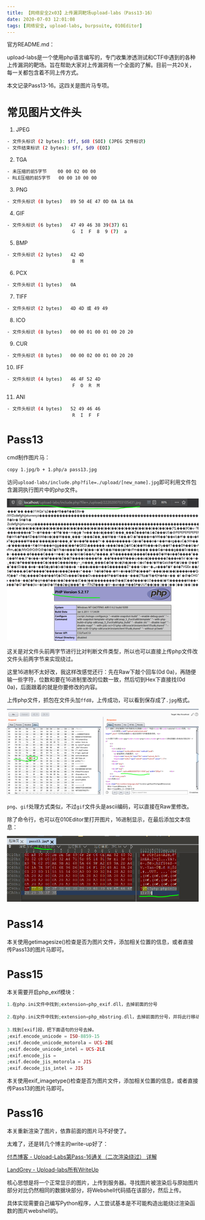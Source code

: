 ```yaml
---
title: 【网络安全2x03】上传漏洞靶场upload-labs（Pass13-16）
date: 2020-07-03 12:01:08
tags: [网络安全, upload-labs, burpsuite, 010Editor]
---
```


官方README.md：

upload-labs是一个使用php语言编写的，专门收集渗透测试和CTF中遇到的各种上传漏洞的靶场。旨在帮助大家对上传漏洞有一个全面的了解。目前一共20关，每一关都包含着不同上传方式。

本文记录Pass13-16。这四关是图片马专项。

<!-- more -->

# 常见图片文件头

1. JPEG

``` bash
- 文件头标识 (2 bytes): $ff, $d8 (SOI) (JPEG 文件标识) 
- 文件结束标识 (2 bytes): $ff, $d9 (EOI)
```

2. TGA

``` bash
- 未压缩的前5字节    00 00 02 00 00
- RLE压缩的前5字节   00 00 10 00 00
```

3. PNG

``` bash
- 文件头标识 (8 bytes)   89 50 4E 47 0D 0A 1A 0A
```

4. GIF

``` bash
- 文件头标识 (6 bytes)   47 49 46 38 39(37) 61
                        G  I  F  8  9 (7)  a
```

5. BMP

``` bash
- 文件头标识 (2 bytes)   42 4D
                        B  M
```

6. PCX

``` bash
- 文件头标识 (1 bytes)   0A
```

7. TIFF

``` bash
- 文件头标识 (2 bytes)   4D 4D 或 49 49
```

8. ICO

``` bash
- 文件头标识 (8 bytes)   00 00 01 00 01 00 20 20
```

9. CUR

``` bash
- 文件头标识 (8 bytes)   00 00 02 00 01 00 20 20
```

10. IFF

``` bash
- 文件头标识 (4 bytes)   46 4F 52 4D
                        F  O  R  M
```

11. ANI

``` bash
- 文件头标识 (4 bytes)   52 49 46 46
                        R  I  F  F
```

# Pass13

cmd制作图片马：

``` bash
copy 1.jpg/b + 1.php/a pass13.jpg
```

访问`upload-labs/include.php?file=./upload/[new_name].jpg`即可利用文件包含漏洞执行图片中的php文件。

![](./1076/1.PNG)

这关是对文件头前两字节进行比对判断文件类型，所以也可以直接上传php文件改文件头前两字节来实现绕过。

这里16进制不太好改，我这样改感觉还行：先在Raw下敲个回车(0d 0a)，再随便输一些字符，位数和要在16进制里改的位数一致，然后切到Hex下直接找(0d 0a)，后面跟着的就是你要修改的内容。

上传php文件，抓包在文件头加`ffd8`，上传成功，可以看到保存成了`.jpg`格式。

![](./1076/2.PNG)

`png`、`gif`处理方式类似，不过`gif`文件头是ascii编码，可以直接在Raw里修改。

除了命令行，也可以在010Editor里打开图片，16进制显示，在最后添加文本信息：

![](./1076/3.PNG)

# Pass14

本关使用getimagesize()检查是否为图片文件，添加相关位置的信息，或者直接传Pass13的图片马即可。

# Pass15

本关需要开启php_exif模块：

``` php
1.在php.ini文件中找到;extension=php_exif.dll，去掉前面的分号

2.在php.ini文件中找到;extension=php_mbstring.dll，去掉前面的分号，并将此行移动到extension=php_exif.dll之前，使之首先加载*。

3.找到[exif]段，把下面语句的分号去掉。
;exif.encode_unicode = ISO-8859-15
;exif.decode_unicode_motorola = UCS-2BE
;exif.decode_unicode_intel = UCS-2LE
;exif.encode_jis =
;exif.decode_jis_motorola = JIS
;exif.decode_jis_intel = JIS
```

本关使用exif_imagetype()检查是否为图片文件，添加相关位置的信息，或者直接传Pass13的图片马即可。

# Pass16

本关重新渲染了图片，依靠前面的图片马不好使了。

太难了，还是转几个博主的write-up好了：

[付杰博客 - Upload-Labs第Pass-16通关（二次渲染绕过） 详解](https://www.fujieace.com/penetration-test/upload-labs-pass-16.html)

[LandGrey - Upload-labs所有WriteUp ](https://github.com/LandGrey/upload-labs-writeup/)

核心思想是将一个正常显示的图片，上传到服务器。寻找图片被渲染后与原始图片部分对比仍然相同的数据块部分，将Webshell代码插在该部分，然后上传。

具体实现需要自己编写Python程序，人工尝试基本是不可能构造出能绕过渲染函数的图片webshell的。
